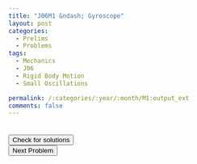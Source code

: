 ```yaml
---
title: "J06M1 &ndash; Gyroscope"
layout: post
categories:
  - Prelims
  - Problems
tags:
  - Mechanics
  - J06
  - Rigid Body Motion
  - Small Oscillations

permalink: /:categories/:year/:month/M1:output_ext
comments: false
---
```

<object data="2006J1M.pdf" type="application/pdf" width="100%" height="500"></object>

<div class='navbar'>
	<div float='left'><button onclick="window.location='T3.html'" style='visibility: hidden;'>Previous Problem</button></div>
	<div float='center'><button onclick="window.location='https://princetonprelim.com/prelim/16/'">Check for solutions</button></div>
	<div float='right'><button onclick="window.location='M2.html'" > Next Problem</button></div>
</div>
